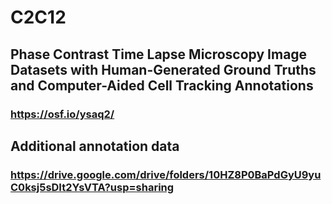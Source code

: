 # C2C12
## Phase Contrast Time Lapse Microscopy Image Datasets with Human-Generated Ground Truths and Computer-Aided Cell Tracking Annotations
### https://osf.io/ysaq2/
## Additional annotation data
### https://drive.google.com/drive/folders/10HZ8P0BaPdGyU9yuC0ksj5sDIt2YsVTA?usp=sharing
